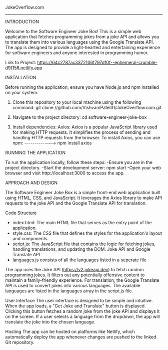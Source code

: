 JokeOverflow.com


_____________________________________________________________________________________________________________________________________________

INTRODUCTION

Welcome to the Software Engineer Joke Box! This is a simple web application that fetches programming jokes from a joke API and allows you to translate them into various languages using the Google Translate API. The app is designed to provide a light-hearted and entertaining experience for software engineers and anyone interested in programming humor.

Link to Project: https://64c2787ac3372106f797df0f--ephemeral-crumble-d9f156.netlify.app

INSTALLATION

Before running the application, ensure you have Node.js and npm installed on your system.

1. Clone this repository to your local machine using the following command: git clone //github.com/VishvamPatel31/JokeOverflow.com.git

2. Navigate to the project directory: cd software-engineer-joke-box

3. Install dependencies: Axios: Axios is a popular JavaScript library used for making HTTP requests. It simplifies the process of sending and handling HTTP requests from the browser. To install Axios, you can use npm: -------------> npm install axios

RUNNING THE APPLICATION

To run the application locally, follow these steps:
-Ensure you are in the project directory.
-Start the development server: npm start
-Open your web browser and visit http://localhost:3000 to access the app.

APPROACH AND DESIGN 

The Software Engineer Joke Box is a simple front-end web application built using HTML, CSS, and JavaScript. It leverages the Axios library to make API requests to the joke API and the Google Translate API for translation.

Code Structure
- index.html: The main HTML file that serves as the entry point of the application.
- style.css: The CSS file that defines the styles for the application's layout and components.
- script.js: The JavaScript file that contains the logic for fetching jokes, handling translations, and updating the DOM. Joke API and Google Translate API
- languages.js consists of all the languages listed in a seperate file

The app uses the Joke API (https://v2.jokeapi.dev) to fetch random programming jokes. It filters out any potentially offensive content to maintain a family-friendly experience. For translation, the Google Translate API is used to convert jokes into various languages. The available languages are listed in the languages array in the script.js file.

User Interface
The user interface is designed to be simple and intuitive. When the app loads, a "Get Joke and Translate" button is displayed. Clicking this button fetches a random joke from the joke API and displays it on the screen. If a user selects a language from the dropdown, the app will translate the joke into the chosen language.

Hosting
The app can be hosted on platforms like Netlify, which automatically deploy the app whenever changes are pushed to the linked Git repository.






